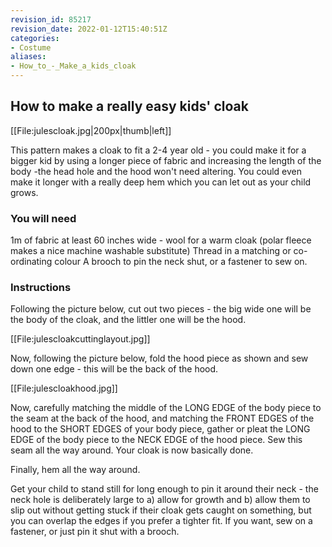 ```yaml
---
revision_id: 85217
revision_date: 2022-01-12T15:40:51Z
categories:
- Costume
aliases:
- How_to_-_Make_a_kids_cloak
---
```



## How to make a really easy kids' cloak

[[File:julescloak.jpg|200px|thumb|left]] 

This pattern makes a cloak to fit a 2-4 year old - you could make it for a bigger kid by using a longer piece of fabric and increasing the length of the body -the head hole and the hood won't need altering. You could even make it longer with a really deep hem which you can let out as your child grows.

### You will need
1m of fabric at least 60 inches wide - wool for a warm cloak (polar fleece makes a nice machine washable substitute)
Thread in a matching or co-ordinating colour
A brooch to pin the neck shut, or a fastener to sew on.

### Instructions
Following the picture below, cut out two pieces - the big wide one will be the body of the cloak, and the littler one will be the hood. 

[[File:julescloakcuttinglayout.jpg]]

Now, following the picture below, fold the hood piece as shown and sew down one edge - this will be the back of the hood.

[[File:julescloakhood.jpg]]

Now, carefully matching the middle of the LONG EDGE of the body piece to the seam at the back of the hood, and matching the FRONT EDGES of the hood to the SHORT EDGES of your body piece, gather or pleat the LONG EDGE of the body piece to the NECK EDGE of the hood piece. Sew this seam all the way around. Your cloak is now basically done.

Finally, hem all the way around.

Get your child to stand still for long enough to pin it around their neck - the neck hole is deliberately large to a) allow for growth and b) allow them to slip out without getting stuck if their cloak gets caught on something, but you can overlap the edges if you prefer a tighter fit. If you want, sew on a fastener, or just pin it shut with a brooch.